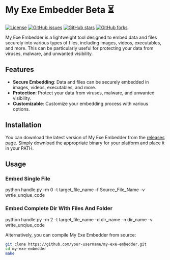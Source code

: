 # My Exe Embedder Beta ⏳

[![License](https://img.shields.io/badge/license-MIT-blue.svg)](https://github.com/your-username/my-exe-embedder/blob/main/LICENSE)
[![GitHub issues](https://img.shields.io/github/issues/your-username/my-exe-embedder)](https://github.com/your-username/my-exe-embedder/issues)
[![GitHub stars](https://img.shields.io/github/stars/your-username/my-exe-embedder)](https://github.com/your-username/my-exe-embedder/stargazers)
[![GitHub forks](https://img.shields.io/github/forks/your-username/my-exe-embedder)](https://github.com/your-username/my-exe-embedder/network)

My Exe Embedder is a lightweight tool designed to embed data and files securely into various types of files, including images, videos, executables, and more. This can be particularly useful for protecting your data from viruses, malware, and unwanted visibility.

## Features

- **Secure Embedding**: Data and files can be securely embedded in images, videos, executables, and more.
- **Protection**: Protect your data from viruses, malware, and unwanted visibility.
- **Customizable**: Customize your embedding process with various options.

## Installation

You can download the latest version of My Exe Embedder from the [releases page](https://github.com/your-username/my-exe-embedder/releases). Simply download the appropriate binary for your platform and place it in your PATH.

## Usage
### Embed Single File
python handle.py -m 0 -t target_file_name -f Source_File_Name -v wrtie_unqiue_code

### Embed Complete Dir With Files And Folder
python handle.py -m 2 -t target_file_name -d dir_name -n dir_name  -v write_unqiue_code

Alternatively, you can compile My Exe Embedder from source:

```bash
git clone https://github.com/your-username/my-exe-embedder.git
cd my-exe-embedder
make
